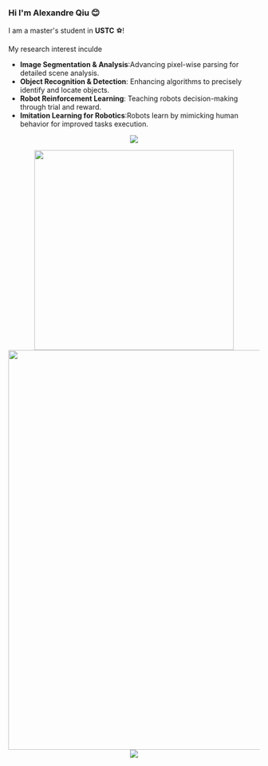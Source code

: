﻿### Hi I'm Alexandre Qiu 😊

I am a master's student in **USTC** ⚽!

My research interest inculde
- **Image Segmentation & Analysis**:Advancing pixel-wise parsing for detailed scene analysis.
- **Object Recognition & Detection**: Enhancing algorithms to precisely identify and locate objects.
- **Robot Reinforcement Learning**: Teaching robots decision-making through trial and reward.
- **Imitation Learning for Robotics**:Robots learn by mimicking human behavior for improved tasks execution.







<!-- https://github.com/DenverCoder1/readme-typing-svg -->
<p align="center">
<img src="https://readme-typing-svg.demolab.com?font=Orbitron&size=25&pause=1000&center=true&vCenter=true&random=false&width=600&lines=Welcome+to+my+GitHub+profile+page!;I+am+super+obsessed+with+programming!" />
</p>

 
<p align="center">
<!-- https://github.com/anuraghazra/github-readme-stats -->
<img align="center" width="400" src="https://github-readme-stats.vercel.app/api?username=AlexandreQ27&theme=transparent&include_all_commits=true&show_icons=true&hide_border=true" />
<br/>
<!-- https://github.com/Ashutosh00710/github-readme-activity-graph -->
<img width="800" src="https://github-readme-activity-graph.vercel.app/graph?username=AlexandreQ27&theme=github-compact&hide_border=true&area=true">
<br/>
<!-- https://github.com/anuraghazra/github-readme-stats -->
<img align="center" src="https://github-readme-stats.vercel.app/api/top-langs/?username=AlexandreQ27&theme=transparent&hide_border=true&layout=donut-vertical&langs_count=6" />
</br>

